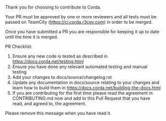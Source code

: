 Thank you for choosing to contribute to Corda.

Your PR must be approved by one or more reviewers and all tests must be passed on TeamCity (https://ci.corda.r3cev.com) in order to be merged. 

Once you have submitted a PR you are responsible for keeping it up to date until the time it is merged.

PR Checklist:

1. Ensure any new code is tested as described in https://docs.corda.net/testing.html
2. Ensure you have done any relevant automated testing and manual testing
3. Add your changes to docs/source/changelog.rst
4. Update any documentation in docs/source relating to your changes and learn how to build them in https://docs.corda.net/building-the-docs.html
5. If you are contributing for the first time please read the agreement in CONTRIBUTING.md now and add to this Pull Request that you have read, and agreed to, the agreement.
   
Please remove this message when you have read it.

